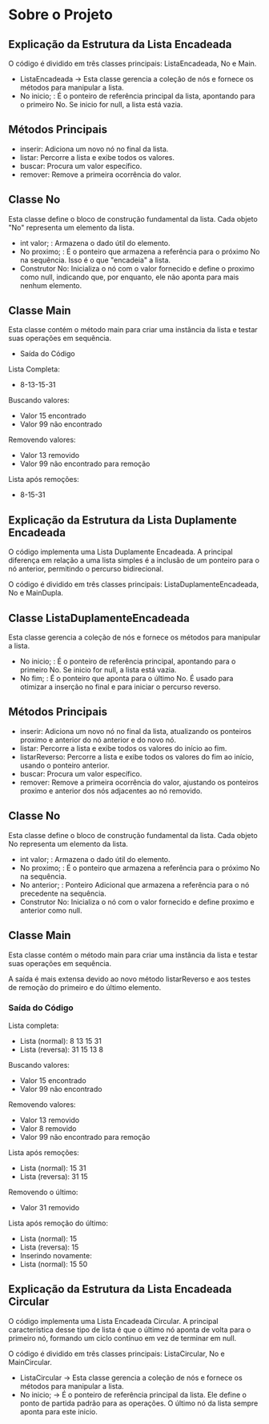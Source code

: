 #  Sobre o Projeto
## Explicação da Estrutura da Lista Encadeada
O código é dividido em três classes principais: ListaEncadeada, No e Main.
* ListaEncadeada -> Esta classe gerencia a coleção de nós e fornece os métodos para manipular a lista.
* No inicio; : É o ponteiro de referência principal da lista, apontando para o primeiro No. Se inicio for null, a lista está vazia.
## Métodos Principais
* inserir: Adiciona um novo nó no final da lista.
* listar: Percorre a lista e exibe todos os valores.
* buscar: Procura um valor específico.
* remover: Remove a primeira ocorrência do valor.

## Classe No
Esta classe define o bloco de construção fundamental da lista. Cada objeto "No" representa um elemento da lista.
* int valor; : Armazena o dado útil do elemento.
* No proximo; : É o ponteiro que armazena a referência para o próximo No na sequência. Isso é o que "encadeia" a lista.
* Construtor No: Inicializa o nó com o valor fornecido e define o proximo como null, indicando que, por enquanto, ele não aponta para mais nenhum elemento.

## Classe Main
Esta classe contém o método main para criar uma instância da lista e testar suas operações em sequência.

* Saída do Código
  
Lista Completa:
 * 8-13-15-31

Buscando valores:
 * Valor 15 encontrado
 * Valor 99 não encontrado

Removendo valores:
 * Valor 13 removido
 * Valor 99 não encontrado para remoção

Lista após remoções:
 * 8-15-31

## Explicação da Estrutura da Lista Duplamente Encadeada
O código implementa uma Lista Duplamente Encadeada.
A principal diferença em relação a uma lista simples é a inclusão de um ponteiro para o nó anterior, permitindo o percurso bidirecional.

O código é dividido em três classes principais: ListaDuplamenteEncadeada, No e MainDupla.
## Classe ListaDuplamenteEncadeada
Esta classe gerencia a coleção de nós e fornece os métodos para manipular a lista.
* No inicio; : É o ponteiro de referência principal, apontando para o primeiro No. Se inicio for null, a lista está vazia.
* No fim; : É o ponteiro que aponta para o último No. É usado para otimizar a inserção no final e para iniciar o percurso reverso.
## Métodos Principais
* inserir: Adiciona um novo nó no final da lista, atualizando os ponteiros proximo e anterior do nó anterior e do novo nó.
* listar: Percorre a lista e exibe todos os valores do início ao fim.
* listarReverso: Percorre a lista e exibe todos os valores do fim ao início, usando o ponteiro anterior.
* buscar: Procura um valor específico.
* remover: Remove a primeira ocorrência do valor, ajustando os ponteiros proximo e anterior dos nós adjacentes ao nó removido.
## Classe No
Esta classe define o bloco de construção fundamental da lista. Cada objeto No representa um elemento da lista.
* int valor; : Armazena o dado útil do elemento.
* No proximo; : É o ponteiro que armazena a referência para o próximo No na sequência.
* No anterior; : Ponteiro Adicional que armazena a referência para o nó precedente na sequência.
* Construtor No: Inicializa o nó com o valor fornecido e define proximo e anterior como null.
## Classe Main
Esta classe contém o método main para criar uma instância da lista e testar suas operações em sequência.

A saída é mais extensa devido ao novo método listarReverso e aos testes de remoção do primeiro e do último elemento.
### Saída do Código
Lista completa:
 * Lista (normal): 8 13 15 31
 * Lista (reversa): 31 15 13 8
   
Buscando valores:
 * Valor 15 encontrado
 * Valor 99 não encontrado
   
Removendo valores:
 * Valor 13 removido
 * Valor 8 removido
 * Valor 99 não encontrado para remoção
   
Lista após remoções:
 * Lista (normal): 15 31
 * Lista (reversa): 31 15
   
Removendo o último:
 * Valor 31 removido
   
Lista após remoção do último:
 * Lista (normal): 15
 * Lista (reversa): 15
 * Inserindo novamente:
 * Lista (normal): 15 50

## Explicação da Estrutura da Lista Encadeada Circular
O código implementa uma Lista Encadeada Circular. A principal característica desse tipo de lista é que o último nó
aponta de volta para o primeiro nó, formando um ciclo contínuo em vez de terminar em null.

O código é dividido em três classes principais: ListaCircular, No e MainCircular.
* ListaCircular → Esta classe gerencia a coleção de nós e fornece os métodos para manipular a lista.
* No inicio; → É o ponteiro de referência principal da lista. Ele define o ponto de partida padrão para as operações. O último nó da lista sempre aponta para este inicio.
